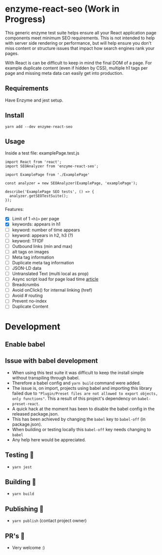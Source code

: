 # enzyme-react-seo (Work in Progress)
This generic enzyme test suite helps ensure all your React application page components meet minimum SEO requirements. This is not intended to help with server side rendering or performance, but will help ensure you don't miss content or structure issues that impact how search engines rank your pages.

With React is can be difficult to keep in mind the final DOM of a page. For example duplicate content (even if hidden by CSS), multiple h1 tags per page and missing meta data can easily get into production.

## Requirements
Have Enzyme and jest setup.

## Install
`yarn add --dev enzyme-react-seo`

## Usage
Inside a test file: examplePage.test.js
```
import React from 'react';
import SEOAnalyzer from 'enzyme-react-seo';

import ExamplePage from './ExamplePage'

const analyzer = new SEOAnalyzer(ExamplePage, 'examplePage');

describe('ExamplePage SEO tests', () => {
  analyzer.getSEOTestSuite();
});
```

Features:
- [x] Limit of 1 `<h1>` per page
- [x] keywords: appears in h1
- [ ] keyword: number of time appears
- [ ] keyword: appears in h2, h3 (?)
- [ ] keyword: TFIDF
- [ ] Outbound links (min and max)
- [ ] alt tags on images
- [ ] Meta tag information
- [ ] Duplicate meta tag information
- [ ] JSON-LD data
- [ ] Untranslated Text (multi local as prop)
- [ ] Async script load for page load time [article](https://blog.theodo.fr/2017/07/load-scripts-react-bundle-asynchronously-win-seo/)
- [ ] Breadcrumbs
- [ ] Avoid onClick() for internal linking (href)
- [ ] Avoid # routing
- [ ] Prevent no-index
- [ ] Duplicate Content

# Development
## Enable babel

## Issue with babel development
- When using this test suite it was difficult to keep the install simple without transpiling through babel.
- Therefore a babel config and `yarn build` command were added.
- The issue is, on import, projects using babel and importing this library failed due to `"Plugin/Preset files are not allowed to export objects, only functions"`. This a result of this project's dependency on `babel-preset-react`.
- A quick hack at the moment has been to disable the babel config in the released package.json.
 - This has been achieved by changing the `babel` key to `babel-off` (in package.json).
- When building or testing locally this `babel-off` key needs changing to `babel`
- Any help here would be appreciated.


## Testing 🔎
 - `yarn jest`
## Building 🔨
 - `yarn build`
## Publishing 🚀
 - `yarn publish` (contact project owner)
## PR's 🙂
 - Very welcome :)
